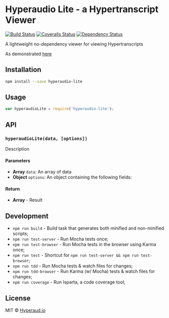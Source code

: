 # Hyperaudio Lite - a Hypertranscript Viewer

[![Build Status][travis-image]][travis-url]
[![Coveralls Status][coveralls-image]][coveralls-url]
[![Dependency Status][depstat-image]][depstat-url]

A lightweight no-dependency viewer for viewing Hypertranscripts

As demonstrated [here](http://hyperaudio.github.io/hyperaudio-lite/)

## Installation

```bash
npm install --save hyperaudio-lite
```

## Usage

```js
var hyperaudioLite = require('hyperaudio-lite');
```

## API

### `hyperaudioLite(data, [options])`

Description

#### Parameters

-   **Array** `data`: An array of data
-   **Object** `options`: An object containing the following fields:

#### Return

-   **Array** - Result

## Development

-   `npm run build` - Build task that generates both minified and non-minified scripts;
-   `npm run test-server` - Run Mocha tests once;
-   `npm run test-browser` - Run Mocha tests in the browser using Karma once;
-   `npm run test` - Shortcut for `npm run test-server && npm run test-browser`;
-   `npm run tdd` - Run Mocha tests & watch files for changes;
-   `npm run tdd-browser` - Run Karma (w/ Mocha) tests & watch files for changes;
-   `npm run coverage` - Run Isparta, a code coverage tool;

## License

MIT © [Hyperaud.io](http://github.com/hyperaudio)

[travis-url]: https://travis-ci.org/hyperaudio/hyperaudio-lite
[travis-image]: https://img.shields.io/travis/hyperaudio/hyperaudio-lite.svg?style=flat-square

[coveralls-url]: https://coveralls.io/r/hyperaudio/hyperaudio-lite
[coveralls-image]: https://img.shields.io/coveralls/hyperaudio/hyperaudio-lite.svg?style=flat-square

[depstat-url]: https://david-dm.org/hyperaudio/hyperaudio-lite
[depstat-image]: https://david-dm.org/hyperaudio/hyperaudio-lite.svg?style=flat-square
